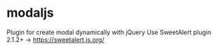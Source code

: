 # modaljs
Plugin for create modal dynamically with jQuery
Use SweetAlert plugin 2.1.2+ -> https://sweetalert.js.org/

